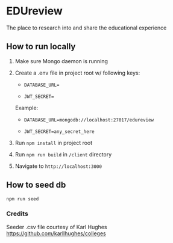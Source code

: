 # EDUreview
The place to research into and share the educational experience

## How to run locally
1. Make sure Mongo daemon is running 
2. Create a .env file in project root w/ following keys:

    * `DATABASE_URL=`

    * `JWT_SECRET=`

    Example:

    * `DATABASE_URL=mongodb://localhost:27017/edureview`

    * `JWT_SECRET=any_secret_here`

3. Run `npm install` in project root


4. Run `npm run build` in `/client` directory


5. Navigate to `http://localhost:3000`


## How to seed db
`npm run seed`


### Credits
Seeder .csv file courtesy of Karl Hughes
https://github.com/karllhughes/colleges
